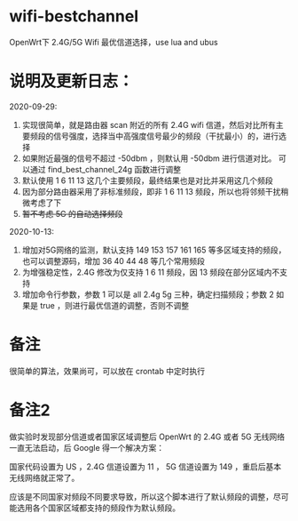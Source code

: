 # wifi-bestchannel
OpenWrt下 2.4G/5G Wifi 最优信道选择，use lua and ubus

# 说明及更新日志：
2020-09-29:
1. 实现很简单，就是路由器 scan 附近的所有 2.4G wifi 信道，然后对比所有主要频段的信号强度，选择当中高强度信号最少的频段（干扰最小）的，进行选择
2. 如果附近最强的信号不超过 -50dbm ，则默认用 -50dbm 进行信道对比。 可以通过 find_best_channel_24g 函数进行调整
3. 默认使用 1 6 11 13 这几个主要频段，最终结果也是对比并采用这几个频段
4. 因为部分路由器采用了非标准频段，即非 1 6 11 13 频段，所以也将邻频干扰稍微考虑了下
5. ~~暂不考虑 5G 的自动选择频段~~

2020-10-13:
1. 增加对5G网络的监测，默认支持 149 153 157 161 165 等多区域支持的频段，也可以调整源码，增加 36 40 44 48 等几个常用频段
2. 为增强稳定性，2.4G 修改为仅支持 1 6 11 频段，因 13 频段在部分区域内不支持
3. 增加命令行参数，参数 1 可以是 all 2.4g 5g 三种，确定扫描频段；参数 2 如果是 true ，则进行最优信道的调整，否则不调整

# 备注
很简单的算法，效果尚可，可以放在 crontab 中定时执行

# 备注2
做实验时发现部分信道或者国家区域调整后 OpenWrt 的 2.4G 或者 5G 无线网络一直无法启动，后 Google 得一个解决方案：

国家代码设置为 US ，2.4G 信道设置为 11 ， 5G 信道设置为 149 ，重启后基本无线网络就正常了。

应该是不同国家对频段不同要求导致，所以这个脚本进行了默认频段的调整，尽可能选用各个国家区域都支持的频段作为默认频段。
